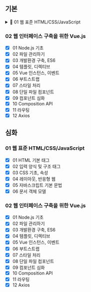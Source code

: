 ## 기본

<details>
<summary>📂 01 웹 표준 HTML/CSS/JavaScript</summary>
- [x] 01 HTML 기본 태그
- [x] 02 입력 양식 및 구조 태그
- [x] 03 CSS 기초, 속성
- [x] 04 레이아웃, 반응형 웹
- [x] 05 자바스크립트 기본 문법
- [x] 06 문서 객체 모델
</details>

### 02 웹 인터페이스 구축을 위한 Vue.js
- [x] 01 Node.js 기초
- [x] 02 파일 관리하기
- [x] 03 개발환경 구축, ES6
- [x] 04 템플릿, 디렉티브
- [x] 05 Vue 인스턴스, 이벤트
- [x] 06 부트스트랩
- [x] 07 스타일 처리
- [x] 08 단일 파일 컴포넌트
- [x] 09 컴포넌트 심화
- [x] 10 Composition API
- [x] 11 라우팅
- [x] 12 Axios

## 심화
### 01 웹 표준 HTML/CSS/JavaScript
- [x] 01 HTML 기본 태그
- [x] 02 입력 양식 및 구조 태그
- [x] 03 CSS 기초, 속성
- [x] 04 레이아웃, 반응형 웹
- [x] 05 자바스크립트 기본 문법
- [x] 06 문서 객체 모델

### 02 웹 인터페이스 구축을 위한 Vue.js
- [x] 01 Node.js 기초
- [x] 02 파일 관리하기
- [x] 03 개발환경 구축, ES6
- [x] 04 템플릿, 디렉티브
- [x] 05 Vue 인스턴스, 이벤트
- [x] 06 부트스트랩
- [x] 07 스타일 처리
- [x] 08 단일 파일 컴포넌트
- [x] 09 컴포넌트 심화
- [x] 10 Composition API
- [x] 11 라우팅
- [x] 12 Axios
